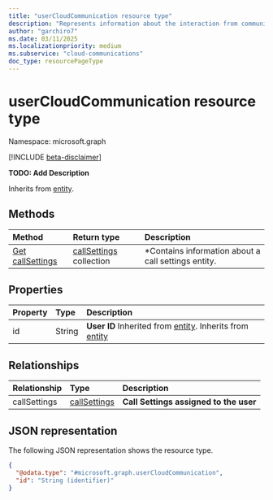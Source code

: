 ```yaml
---
title: "userCloudCommunication resource type"
description: "Represents information about the interaction from communications and user"
author: "garchiro7"
ms.date: 03/11/2025
ms.localizationpriority: medium
ms.subservice: "cloud-communications"
doc_type: resourcePageType
---
```


# userCloudCommunication resource type

Namespace: microsoft.graph

[!INCLUDE [beta-disclaimer](../../includes/beta-disclaimer.md)]

**TODO: Add Description**


Inherits from [entity](../resources/entity.md).


## Methods
|Method|Return type|Description|
|:---|:---|:---|
|[Get callSettings](../resources/callsettings.md)|[callSettings](../resources/callsettings.md) collection|*Contains information about a call settings entity.|

## Properties
|Property|Type|Description|
|:---|:---|:---|
|id|String|**User ID** Inherited from [entity](../resources/entity.md). Inherits from [entity](../resources/entity.md)|

## Relationships
|Relationship|Type|Description|
|:---|:---|:---|
|callSettings|[callSettings](../resources/callsettings.md)|**Call Settings assigned to the user**|

## JSON representation
The following JSON representation shows the resource type.
<!-- {
  "blockType": "resource",
  "keyProperty": "id",
  "@odata.type": "microsoft.graph.userCloudCommunication",
  "baseType": "microsoft.graph.entity",
  "openType": false
}
-->
``` json
{
  "@odata.type": "#microsoft.graph.userCloudCommunication",
  "id": "String (identifier)"
}
```

